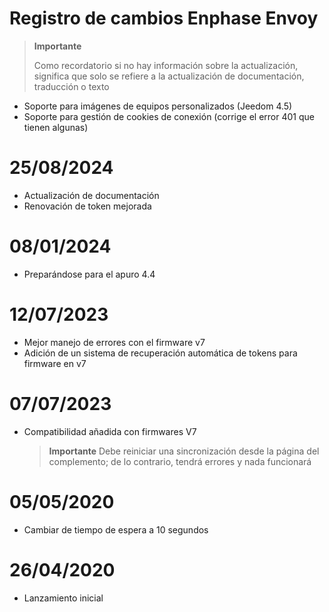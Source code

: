 # Registro de cambios Enphase Envoy

>**Importante**
>
>Como recordatorio si no hay información sobre la actualización, significa que solo se refiere a la actualización de documentación, traducción o texto

- Soporte para imágenes de equipos personalizados (Jeedom 4.5)
- Soporte para gestión de cookies de conexión (corrige el error 401 que tienen algunas)

# 25/08/2024

- Actualización de documentación
- Renovación de token mejorada

# 08/01/2024

- Preparándose para el apuro 4.4

# 12/07/2023

- Mejor manejo de errores con el firmware v7
- Adición de un sistema de recuperación automática de tokens para firmware en v7

# 07/07/2023

- Compatibilidad añadida con firmwares V7

  >**Importante**
  > Debe reiniciar una sincronización desde la página del complemento; de lo contrario, tendrá errores y nada funcionará

# 05/05/2020

- Cambiar de tiempo de espera a 10 segundos

# 26/04/2020

- Lanzamiento inicial
